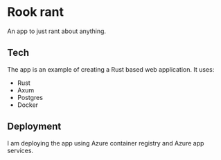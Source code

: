 # Rook rant

An app to just rant about anything.

## Tech

The app is an example of creating a Rust based web application. It uses:
* Rust
* Axum
* Postgres
* Docker

## Deployment

I am deploying the app using Azure container registry and Azure app services.